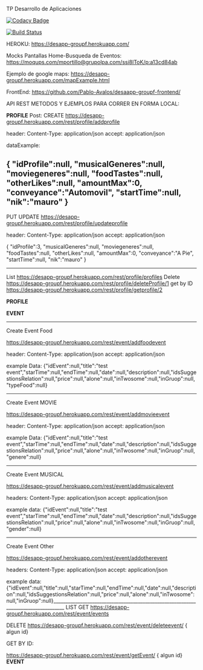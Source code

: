 TP Desarrollo de Aplicaciones

[![Codacy Badge](https://api.codacy.com/project/badge/Grade/d070eef2c19f4eb29b4f3dafca93b6c3)](https://www.codacy.com/app/mauroeportillo/desapp-groupf-backend?utm_source=github.com&amp;utm_medium=referral&amp;utm_content=meportillo/desapp-groupf-backend&amp;utm_campaign=Badge_Grade)


[![Build Status](https://travis-ci.org/meportillo/desapp-groupf-backend.svg?branch=master)](https://travis-ci.org/meportillo/desapp-groupf-backend)


HEROKU: https://desapp-groupf.herokuapp.com/

Mocks Pantallas Home-Busqueda de Eventos: https://moqups.com/mportillo@grupolpa.com/ssi8lToK/p:a13cd84ab


Ejemplo de google maps: https://desapp-groupf.herokuapp.com/mapExample.html

FrontEnd: https://github.com/Pablo-Avalos/desaapp-groupf-frontend/


API REST METODOS Y EJEMPLOS PARA CORRER EN FORMA LOCAL:

************************************PROFILE************************************
Post: 
CREATE
https://desapp-groupf.herokuapp.com/rest/profile/addprofile

header:
Content-Type: application/json
accept: application/json

dataExample:

{
"idProfile":null,
"musicalGeneres":null,
"moviegeneres":null,
"foodTastes":null,
"otherLikes":null,
"amountMax":0,
"conveyance":"Automovil",
"startTime":null,
"nik":"mauro"
}
---------------------------------------------------
PUT
UPDATE
https://desapp-groupf.herokuapp.com/rest/profile/updateprofile

header:
Content-Type: application/json
accept: application/json

{
"idProfile":3,
"musicalGeneres":null,
"moviegeneres":null,
"foodTastes":null,
"otherLikes":null,
"amountMax":0,
"conveyance":"A Pie",
"startTime":null,
"nik":"mauro"
}

---------------------------------------------------
List 
https://desapp-groupf.herokuapp.com/rest/profile/profiles
Delete
https://desapp-groupf.herokuapp.com/rest/profile/deleteProfile/1
get by ID
https://desapp-groupf.herokuapp.com/rest/profile/getprofile/2



************************************PROFILE************************************



************************************EVENT************************************
_________________________________________________________________________________
Create Event Food

https://desapp-groupf.herokuapp.com/rest/event/addfoodevent

header:
Content-Type: application/json
accept: application/json

example Data:
{"idEvent":null,"title":"test event","starTime":null,"endTime":null,"date":null,"description":null,"idsSuggestionsRelation":null,"price":null,"alone":null,"inTwosome":null,"inGruop":null,"typeFood":null}
__________________________________________________________________________________
Create Event MOVIE

https://desapp-groupf.herokuapp.com/rest/event/addmovieevent

header:
Content-Type: application/json
accept: application/json

example Data:
{"idEvent":null,"title":"test event","starTime":null,"endTime":null,"date":null,"description":null,"idsSuggestionsRelation":null,"price":null,"alone":null,"inTwosome":null,"inGruop":null,"genere":null}
__________________________________________________________________________________
Create Event MUSICAL

https://desapp-groupf.herokuapp.com/rest/event/addmusicalevent

headers:
Content-Type: application/json
accept: application/json

example data:
{"idEvent":null,"title":"test event","starTime":null,"endTime":null,"date":null,"description":null,"idsSuggestionsRelation":null,"price":null,"alone":null,"inTwosome":null,"inGruop":null, "gender":null}
___________________________________________________________________________________
Create Event Other


https://desapp-groupf.herokuapp.com/rest/event/addotherevent

headers:
Content-Type: application/json
accept: application/json

example data:
{"idEvent":null,"title":null,"starTime":null,"endTime":null,"date":null,"description":null,"idsSuggestionsRelation":null,"price":null,"alone":null,"inTwosome":null,"inGruop":null}___________________________________________________________________________________
LIST
GET
https://desapp-groupf.herokuapp.com/rest/event/events

DELETE
https://desapp-groupf.herokuapp.com/rest/event/deleteevent/ { algun id}

GET BY ID:

https://desapp-groupf.herokuapp.com/rest/event/getEvent/ { algun id}
************************************EVENT************************************



